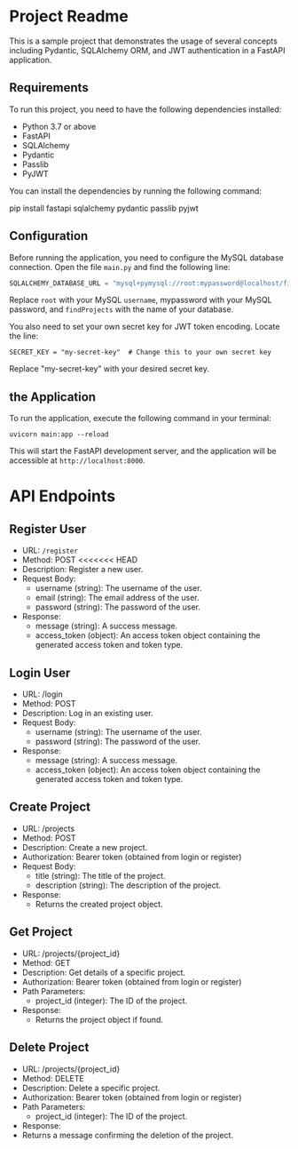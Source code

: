 # Project Readme

This is a sample project that demonstrates the usage of several concepts including Pydantic, SQLAlchemy ORM, and JWT authentication in a FastAPI application.

## Requirements

To run this project, you need to have the following dependencies installed:

- Python 3.7 or above
- FastAPI
- SQLAlchemy
- Pydantic
- Passlib
- PyJWT

You can install the dependencies by running the following command:

pip install fastapi sqlalchemy pydantic passlib pyjwt


## Configuration

Before running the application, you need to configure the MySQL database connection. Open the file `main.py` and find the following line:

```python
SQLALCHEMY_DATABASE_URL = "mysql+pymysql://root:mypassword@localhost/findProjects"
```

Replace `root` with your MySQL `username`, mypassword with your MySQL password, and `findProjects` with the name of your database.

You also need to set your own secret key for JWT token encoding. Locate the line:
```
SECRET_KEY = "my-secret-key"  # Change this to your own secret key
```

Replace "my-secret-key" with your desired secret key.

## the Application
To run the application, execute the following command in your terminal:
```
uvicorn main:app --reload
```

This will start the FastAPI development server, and the application will be accessible at `http://localhost:8000`.

# API Endpoints
## Register User
- URL: `/register`
- Method: POST
<<<<<<< HEAD
- Description: Register a new user.
- Request Body:
  - username (string): The username of the user.
  - email (string): The email address of the user.
  - password (string): The password of the user.
- Response:
  - message (string): A success message.
  - access_token (object): An access token object containing the generated access token and token type.
## Login User
- URL: /login
- Method: POST
- Description: Log in an existing user.
- Request Body:
  - username (string): The username of the user.
  - password (string): The password of the user.
- Response:
  - message (string): A success message.
  - access_token (object): An access token object containing the generated access token and token type.
## Create Project
- URL: /projects
- Method: POST
- Description: Create a new project.
- Authorization: Bearer token (obtained from login or register)
- Request Body:
  - title (string): The title of the project.
  - description (string): The description of the project.
- Response:
  - Returns the created project object.
## Get Project
- URL: /projects/{project_id}
- Method: GET
- Description: Get details of a specific project.
- Authorization: Bearer token (obtained from login or register)
- Path Parameters:
  - project_id (integer): The ID of the project.
- Response:
  - Returns the project object if found.
## Delete Project
- URL: /projects/{project_id}
- Method: DELETE
- Description: Delete a specific project.
- Authorization: Bearer token (obtained from login or register)
- Path Parameters:
  - project_id (integer): The ID of the project.
- Response:
- Returns a message confirming the deletion of the project.
